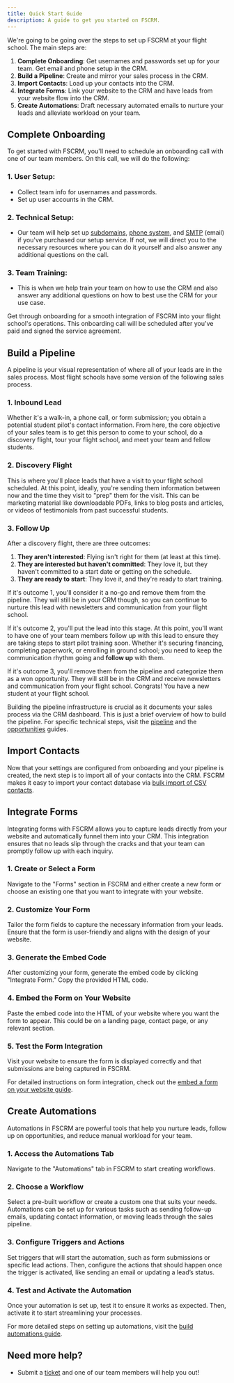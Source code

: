 ```yaml
---
title: Quick Start Guide
description: A guide to get you started on FSCRM.
---
```


We're going to be going over the steps to set up FSCRM at your flight school. The main steps are:

1. **Complete Onboarding**: Get usernames and passwords set up for your team. Get email and phone setup in the CRM.
2. **Build a Pipeline**: Create and mirror your sales process in the CRM.
3. **Import Contacts**: Load up your contacts into the CRM.
4. **Integrate Forms**: Link your website to the CRM and have leads from your website flow into the CRM.
5. **Create Automations**: Draft necessary automated emails to nurture your leads and alleviate workload on your team.

## Complete Onboarding

To get started with FSCRM, you'll need to schedule an onboarding call with one of our team members. On this call, we will do the following:

### 1. **User Setup:**
   - Collect team info for usernames and passwords.
   - Set up user accounts in the CRM.

### 2. **Technical Setup:**
   - Our team will help set up [subdomains](/guides/setup-subdomain), [phone system](/guides/setup-phone-system), and [SMTP](/guides/setup-email) (email) if you've purchased our setup service. If not, we will direct you to the necessary resources where you can do it yourself and also answer any additional questions on the call.

### 3. **Team Training:**
   - This is when we help train your team on how to use the CRM and also answer any additional questions on how to best use the CRM for your use case.

Get through onboarding for a smooth integration of FSCRM into your flight school's operations. This onboarding call will be scheduled after you've paid and signed the service agreement.

## Build a Pipeline

A pipeline is your visual representation of where all of your leads are in the sales process. Most flight schools have some version of the following sales process.

### 1. **Inbound Lead**

Whether it's a walk-in, a phone call, or form submission; you obtain a potential student pilot's contact information. From here, the core objective of your sales team is to get this person to come to your school, do a discovery flight, tour your flight school, and meet your team and fellow students.

### 2. **Discovery Flight**

This is where you'll place leads that have a visit to your flight school scheduled. At this point, ideally, you're sending them information between now and the time they visit to "prep" them for the visit. This can be marketing material like downloadable PDFs, links to blog posts and articles, or videos of testimonials from past successful students.

### 3. **Follow Up**

After a discovery flight, there are three outcomes:

1. **They aren't interested**: Flying isn't right for them (at least at this time).
2. **They are interested but haven't committed**: They love it, but they haven't committed to a start date or getting on the schedule.
3. **They are ready to start**: They love it, and they're ready to start training.

If it's outcome 1, you'll consider it a no-go and remove them from the pipeline. They will still be in your CRM though, so you can continue to nurture this lead with newsletters and communication from your flight school.

If it's outcome 2, you'll put the lead into this stage. At this point, you'll want to have one of your team members follow up with this lead to ensure they are taking steps to start pilot training soon. Whether it's securing financing, completing paperwork, or enrolling in ground school; you need to keep the communication rhythm going and **follow up** with them.

If it's outcome 3, you'll remove them from the pipeline and categorize them as a won opportunity. They will still be in the CRM and receive newsletters and communication from your flight school. Congrats! You have a new student at your flight school.

Building the pipeline infrastructure is crucial as it documents your sales process via the CRM dashboard. This is just a brief overview of how to build the pipeline. For specific technical steps, visit the [pipeline](/features/pipeline) and the [opportunities](/features/opportunities) guides.

## Import Contacts

Now that your settings are configured from onboarding and your pipeline is created, the next step is to import all of your contacts into the CRM. FSCRM makes it easy to import your contact database via [bulk import of CSV contacts](/guides/bulk-import-contacts).

## Integrate Forms

Integrating forms with FSCRM allows you to capture leads directly from your website and automatically funnel them into your CRM. This integration ensures that no leads slip through the cracks and that your team can promptly follow up with each inquiry.

### 1. **Create or Select a Form**

Navigate to the "Forms" section in FSCRM and either create a new form or choose an existing one that you want to integrate with your website.

### 2. **Customize Your Form**

Tailor the form fields to capture the necessary information from your leads. Ensure that the form is user-friendly and aligns with the design of your website.

### 3. **Generate the Embed Code**

After customizing your form, generate the embed code by clicking "Integrate Form." Copy the provided HTML code.

### 4. **Embed the Form on Your Website**

Paste the embed code into the HTML of your website where you want the form to appear. This could be on a landing page, contact page, or any relevant section.

### 5. **Test the Form Integration**

Visit your website to ensure the form is displayed correctly and that submissions are being captured in FSCRM.

For detailed instructions on form integration, check out the [embed a form on your website guide](/guides/embed-form).

## Create Automations

Automations in FSCRM are powerful tools that help you nurture leads, follow up on opportunities, and reduce manual workload for your team.

### 1. **Access the Automations Tab**

Navigate to the "Automations" tab in FSCRM to start creating workflows.

### 2. **Choose a Workflow**

Select a pre-built workflow or create a custom one that suits your needs. Automations can be set up for various tasks such as sending follow-up emails, updating contact information, or moving leads through the sales pipeline.

### 3. **Configure Triggers and Actions**

Set triggers that will start the automation, such as form submissions or specific lead actions. Then, configure the actions that should happen once the trigger is activated, like sending an email or updating a lead’s status.

### 4. **Test and Activate the Automation**

Once your automation is set up, test it to ensure it works as expected. Then, activate it to start streamlining your processes.

For more detailed steps on setting up automations, visit the [build automations guide](/guides/build-automations).

## Need more help?

- Submit a [ticket](https://flightschoolcrm.com/contact) and one of our team members will help you out!
